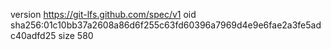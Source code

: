 version https://git-lfs.github.com/spec/v1
oid sha256:01c10bb37a2608a86d6f255c63fd60396a7969d4e9e6fae2a3fe5adc40adfd25
size 580
